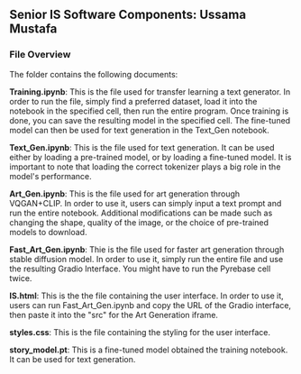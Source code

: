 ## Senior IS Software Components: Ussama Mustafa

### File Overview

The folder contains the following documents:

__Training.ipynb__: This is the file used for transfer learning a text generator. In order to run the file, simply find a preferred dataset, load it into the notebook in the specified cell, then run the entire program. Once training is done, you can save the resulting model in the specified cell. The fine-tuned model can then be used for text generation in the Text_Gen notebook.

__Text_Gen.ipynb__: This is the file used for text generation. It can be used either by loading a pre-trained model, or by loading a fine-tuned model. It is important to note that loading the correct tokenizer plays a big role in the model's performance.

__Art_Gen.ipynb__: This is the file used for art generation through VQGAN+CLIP. In order to use it, users can simply input a text prompt and run the entire notebook. Additional modifications can be made such as changing the shape, quality of the image, or the choice of pre-trained models to download.

__Fast_Art_Gen.ipynb__: Thie is the file used for faster art generation through stable diffusion model. In order to use it, simply run the entire file and use the resulting Gradio Interface. You might have to run the Pyrebase cell twice.

__IS.html__: This is the the file containing the user interface. In order to use it, users can run Fast_Art_Gen.ipynb and copy the URL of the Gradio interface, then paste it into the "src" for the Art Generation iframe.

__styles.css__: This is the file containing the styling for the user interface.

__story_model.pt__: This is a fine-tuned model obtained the training notebook. It can be used for text generation.

